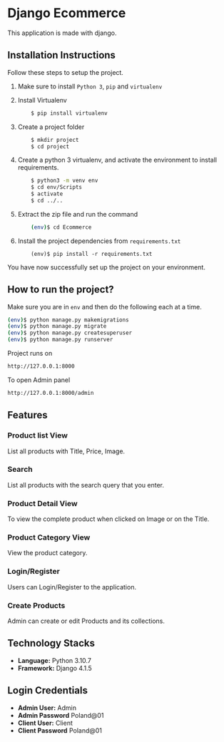 # Django Ecommerce 

This application is made with django.
## Installation Instructions

Follow these steps to setup the project.

1. Make sure to install ` Python 3 `, ` pip ` and ` virtualenv ` 
2. Install Virtualenv
    ```bash
        $ pip install virtualenv
    ```  
3. Create a project folder
   
    ```bash
        $ mkdir project
        $ cd project
    ```
4. Create a python 3 virtualenv, and activate the environment to install requirements.
    ```bash
        $ python3 -m venv env
        $ cd env/Scripts
        $ activate
        $ cd ../..
    ``` 
5. Extract the zip file and run the command
    ```bash
        (env)$ cd Ecommerce
    ```
6. Install the project dependencies from `requirements.txt`
    ```
        (env)$ pip install -r requirements.txt
    ``` 
You have now successfully set up the project on your environment.

## How to run  the project?

Make sure you are in `env` and then do the following each at a time.

```bash
(env)$ python manage.py makemigrations
(env)$ python manage.py migrate
(env)$ python manage.py createsuperuser
(env)$ python manage.py runserver
```

Project runs on

```bash
http://127.0.0.1:8000
```
To open Admin panel

```bash
http://127.0.0.1:8000/admin
```

## Features

### Product list View
List all products with Title, Price, Image.

### Search
List all products with the search query that you enter.

### Product Detail View
To view the complete product when clicked on Image or on the Title.

### Product Category View
View the product category.

### Login/Register
Users can Login/Register to the application.

### Create Products
Admin can create or edit Products and its collections.

## Technology Stacks

* **Language:**  Python 3.10.7
* **Framework:** Django 4.1.5

## Login Credentials

* **Admin User:**  Admin
* **Admin Password** Poland@01
* **Client User:** Client
* **Client Password** Poland@01

